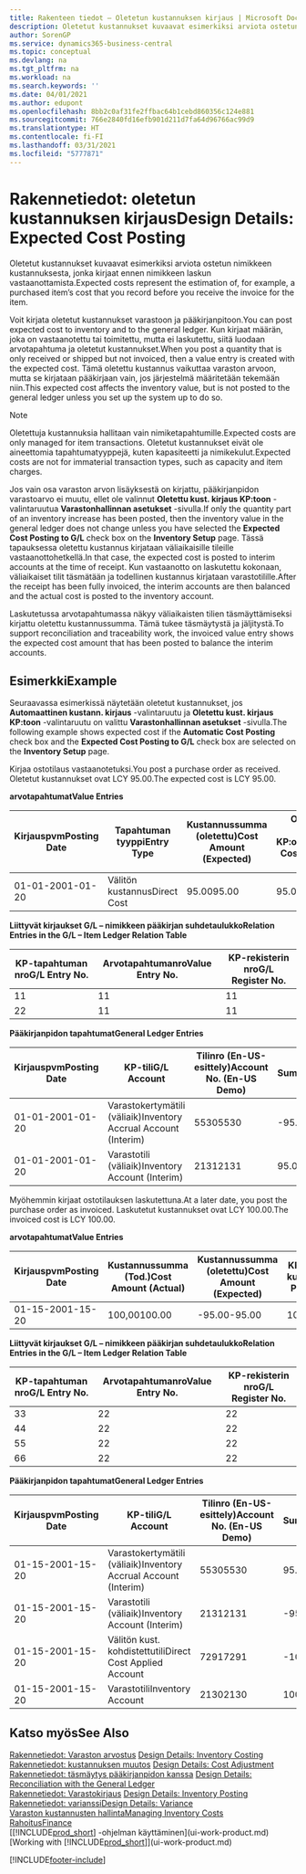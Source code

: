 ```yaml
---
title: Rakenteen tiedot – Oletetun kustannuksen kirjaus | Microsoft Docs
description: Oletetut kustannukset kuvaavat esimerkiksi arviota ostetun nimikkeen kustannuksesta, jonka kirjaat ennen nimikkeen laskun vastaanottamista.
author: SorenGP
ms.service: dynamics365-business-central
ms.topic: conceptual
ms.devlang: na
ms.tgt_pltfrm: na
ms.workload: na
ms.search.keywords: ''
ms.date: 04/01/2021
ms.author: edupont
ms.openlocfilehash: 8bb2c0af31fe2ffbac64b1cebd860356c124e881
ms.sourcegitcommit: 766e2840fd16efb901d211d7fa64d96766ac99d9
ms.translationtype: HT
ms.contentlocale: fi-FI
ms.lasthandoff: 03/31/2021
ms.locfileid: "5777871"
---
```

# <a name="design-details-expected-cost-posting"></a><span data-ttu-id="103ee-103">Rakennetiedot: oletetun kustannuksen kirjaus</span><span class="sxs-lookup"><span data-stu-id="103ee-103">Design Details: Expected Cost Posting</span></span>
<span data-ttu-id="103ee-104">Oletetut kustannukset kuvaavat esimerkiksi arviota ostetun nimikkeen kustannuksesta, jonka kirjaat ennen nimikkeen laskun vastaanottamista.</span><span class="sxs-lookup"><span data-stu-id="103ee-104">Expected costs represent the estimation of, for example, a purchased item’s cost that you record before you receive the invoice for the item.</span></span>  

 <span data-ttu-id="103ee-105">Voit kirjata oletetut kustannukset varastoon ja pääkirjanpitoon.</span><span class="sxs-lookup"><span data-stu-id="103ee-105">You can post expected cost to inventory and to the general ledger.</span></span> <span data-ttu-id="103ee-106">Kun kirjaat määrän, joka on vastaanotettu tai toimitettu, mutta ei laskutettu, siitä luodaan arvotapahtuma ja oletetut kustannukset.</span><span class="sxs-lookup"><span data-stu-id="103ee-106">When you post a quantity that is only received or shipped but not invoiced, then a value entry is created with the expected cost.</span></span> <span data-ttu-id="103ee-107">Tämä oletettu kustannus vaikuttaa varaston arvoon, mutta se kirjataan pääkirjaan vain, jos järjestelmä määritetään tekemään niin.</span><span class="sxs-lookup"><span data-stu-id="103ee-107">This expected cost affects the inventory value, but is not posted to the general ledger unless you set up the system up to do so.</span></span>  

> [!NOTE]  
>  <span data-ttu-id="103ee-108">Oletettuja kustannuksia hallitaan vain nimiketapahtumille.</span><span class="sxs-lookup"><span data-stu-id="103ee-108">Expected costs are only managed for item transactions.</span></span> <span data-ttu-id="103ee-109">Oletetut kustannukset eivät ole aineettomia tapahtumatyyppejä, kuten kapasiteetti ja nimikekulut.</span><span class="sxs-lookup"><span data-stu-id="103ee-109">Expected costs are not for immaterial transaction types, such as capacity and item charges.</span></span>  

 <span data-ttu-id="103ee-110">Jos vain osa varaston arvon lisäyksestä on kirjattu, pääkirjanpidon varastoarvo ei muutu, ellet ole valinnut **Oletettu kust. kirjaus KP:toon** -valintaruutua **Varastonhallinnan asetukset** -sivulla.</span><span class="sxs-lookup"><span data-stu-id="103ee-110">If only the quantity part of an inventory increase has been posted, then the inventory value in the general ledger does not change unless you have selected the **Expected Cost Posting to G/L** check box on the **Inventory Setup** page.</span></span> <span data-ttu-id="103ee-111">Tässä tapauksessa oletettu kustannus kirjataan väliaikaisille tileille vastaanottohetkellä.</span><span class="sxs-lookup"><span data-stu-id="103ee-111">In that case, the expected cost is posted to interim accounts at the time of receipt.</span></span> <span data-ttu-id="103ee-112">Kun vastaanotto on laskutettu kokonaan, väliaikaiset tilit täsmätään ja todellinen kustannus kirjataan varastotilille.</span><span class="sxs-lookup"><span data-stu-id="103ee-112">After the receipt has been fully invoiced, the interim accounts are then balanced and the actual cost is posted to the inventory account.</span></span>  

 <span data-ttu-id="103ee-113">Laskutetussa arvotapahtumassa näkyy väliaikaisten tilien täsmäyttämiseksi kirjattu oletettu kustannussumma. Tämä tukee täsmäytystä ja jäljitystä.</span><span class="sxs-lookup"><span data-stu-id="103ee-113">To support reconciliation and traceability work, the invoiced value entry shows the expected cost amount that has been posted to balance the interim accounts.</span></span>  

## <a name="example"></a><span data-ttu-id="103ee-114">Esimerkki</span><span class="sxs-lookup"><span data-stu-id="103ee-114">Example</span></span>  
 <span data-ttu-id="103ee-115">Seuraavassa esimerkissä näytetään oletetut kustannukset, jos **Automaattinen kustann. kirjaus** -valintaruutu ja **Oletettu kust. kirjaus KP:toon** -valintaruutu on valittu **Varastonhallinnan asetukset** -sivulla.</span><span class="sxs-lookup"><span data-stu-id="103ee-115">The following example shows expected cost if the **Automatic Cost Posting** check box and the **Expected Cost Posting to G/L** check box are selected on the **Inventory Setup** page.</span></span>  

 <span data-ttu-id="103ee-116">Kirjaa ostotilaus vastaanotetuksi.</span><span class="sxs-lookup"><span data-stu-id="103ee-116">You post a purchase order as received.</span></span> <span data-ttu-id="103ee-117">Oletetut kustannukset ovat LCY 95.00.</span><span class="sxs-lookup"><span data-stu-id="103ee-117">The expected cost is LCY 95.00.</span></span>  

 <span data-ttu-id="103ee-118">**arvotapahtumat**</span><span class="sxs-lookup"><span data-stu-id="103ee-118">**Value Entries**</span></span>  

|<span data-ttu-id="103ee-119">Kirjauspvm</span><span class="sxs-lookup"><span data-stu-id="103ee-119">Posting Date</span></span>|<span data-ttu-id="103ee-120">Tapahtuman tyyppi</span><span class="sxs-lookup"><span data-stu-id="103ee-120">Entry Type</span></span>|<span data-ttu-id="103ee-121">Kustannussumma (oletettu)</span><span class="sxs-lookup"><span data-stu-id="103ee-121">Cost Amount (Expected)</span></span>|<span data-ttu-id="103ee-122">Olet. kust. kirjattu KP:oon</span><span class="sxs-lookup"><span data-stu-id="103ee-122">Expected Cost Posted to G/L</span></span>|<span data-ttu-id="103ee-123">Oletettu kustannus</span><span class="sxs-lookup"><span data-stu-id="103ee-123">Expected Cost</span></span>|<span data-ttu-id="103ee-124">Nimiketapahtuman nro</span><span class="sxs-lookup"><span data-stu-id="103ee-124">Item Ledger Entry No.</span></span>|<span data-ttu-id="103ee-125">Tapahtumanro</span><span class="sxs-lookup"><span data-stu-id="103ee-125">Entry No.</span></span>|  
|------------------|----------------|------------------------------|----------------------------------|-------------------|---------------------------|---------------|  
|<span data-ttu-id="103ee-126">01-01-20</span><span class="sxs-lookup"><span data-stu-id="103ee-126">01-01-20</span></span>|<span data-ttu-id="103ee-127">Välitön kustannus</span><span class="sxs-lookup"><span data-stu-id="103ee-127">Direct Cost</span></span>|<span data-ttu-id="103ee-128">95.00</span><span class="sxs-lookup"><span data-stu-id="103ee-128">95.00</span></span>|<span data-ttu-id="103ee-129">95.00</span><span class="sxs-lookup"><span data-stu-id="103ee-129">95.00</span></span>|<span data-ttu-id="103ee-130">Kyllä</span><span class="sxs-lookup"><span data-stu-id="103ee-130">Yes</span></span>|<span data-ttu-id="103ee-131">1</span><span class="sxs-lookup"><span data-stu-id="103ee-131">1</span></span>|<span data-ttu-id="103ee-132">1</span><span class="sxs-lookup"><span data-stu-id="103ee-132">1</span></span>|  

 <span data-ttu-id="103ee-133">**Liittyvät kirjaukset G/L – nimikkeen pääkirjan suhdetaulukko**</span><span class="sxs-lookup"><span data-stu-id="103ee-133">**Relation Entries in the G/L – Item Ledger Relation Table**</span></span>  

|<span data-ttu-id="103ee-134">KP-tapahtuman nro</span><span class="sxs-lookup"><span data-stu-id="103ee-134">G/L Entry No.</span></span>|<span data-ttu-id="103ee-135">Arvotapahtumanro</span><span class="sxs-lookup"><span data-stu-id="103ee-135">Value Entry No.</span></span>|<span data-ttu-id="103ee-136">KP-rekisterin nro</span><span class="sxs-lookup"><span data-stu-id="103ee-136">G/L Register No.</span></span>|  
|--------------------|---------------------|-----------------------|  
|<span data-ttu-id="103ee-137">1</span><span class="sxs-lookup"><span data-stu-id="103ee-137">1</span></span>|<span data-ttu-id="103ee-138">1</span><span class="sxs-lookup"><span data-stu-id="103ee-138">1</span></span>|<span data-ttu-id="103ee-139">1</span><span class="sxs-lookup"><span data-stu-id="103ee-139">1</span></span>|  
|<span data-ttu-id="103ee-140">2</span><span class="sxs-lookup"><span data-stu-id="103ee-140">2</span></span>|<span data-ttu-id="103ee-141">1</span><span class="sxs-lookup"><span data-stu-id="103ee-141">1</span></span>|<span data-ttu-id="103ee-142">1</span><span class="sxs-lookup"><span data-stu-id="103ee-142">1</span></span>|  

 <span data-ttu-id="103ee-143">**Pääkirjanpidon tapahtumat**</span><span class="sxs-lookup"><span data-stu-id="103ee-143">**General Ledger Entries**</span></span>  

|<span data-ttu-id="103ee-144">Kirjauspvm</span><span class="sxs-lookup"><span data-stu-id="103ee-144">Posting Date</span></span>|<span data-ttu-id="103ee-145">KP-tili</span><span class="sxs-lookup"><span data-stu-id="103ee-145">G/L Account</span></span>|<span data-ttu-id="103ee-146">Tilinro (En-US-esittely)</span><span class="sxs-lookup"><span data-stu-id="103ee-146">Account No. (En-US Demo)</span></span>|<span data-ttu-id="103ee-147">Summa</span><span class="sxs-lookup"><span data-stu-id="103ee-147">Amount</span></span>|<span data-ttu-id="103ee-148">Tapahtumanro</span><span class="sxs-lookup"><span data-stu-id="103ee-148">Entry No.</span></span>|  
|------------------|------------------|---------------------------------|------------|---------------|  
|<span data-ttu-id="103ee-149">01-01-20</span><span class="sxs-lookup"><span data-stu-id="103ee-149">01-01-20</span></span>|<span data-ttu-id="103ee-150">Varastokertymätili (väliaik)</span><span class="sxs-lookup"><span data-stu-id="103ee-150">Inventory Accrual Account (Interim)</span></span>|<span data-ttu-id="103ee-151">5530</span><span class="sxs-lookup"><span data-stu-id="103ee-151">5530</span></span>|<span data-ttu-id="103ee-152">-95.00</span><span class="sxs-lookup"><span data-stu-id="103ee-152">-95.00</span></span>|<span data-ttu-id="103ee-153">2</span><span class="sxs-lookup"><span data-stu-id="103ee-153">2</span></span>|  
|<span data-ttu-id="103ee-154">01-01-20</span><span class="sxs-lookup"><span data-stu-id="103ee-154">01-01-20</span></span>|<span data-ttu-id="103ee-155">Varastotili (väliaik)</span><span class="sxs-lookup"><span data-stu-id="103ee-155">Inventory Account (Interim)</span></span>|<span data-ttu-id="103ee-156">2131</span><span class="sxs-lookup"><span data-stu-id="103ee-156">2131</span></span>|<span data-ttu-id="103ee-157">95.00</span><span class="sxs-lookup"><span data-stu-id="103ee-157">95.00</span></span>|<span data-ttu-id="103ee-158">1</span><span class="sxs-lookup"><span data-stu-id="103ee-158">1</span></span>|  

 <span data-ttu-id="103ee-159">Myöhemmin kirjaat ostotilauksen laskutettuna.</span><span class="sxs-lookup"><span data-stu-id="103ee-159">At a later date, you post the purchase order as invoiced.</span></span> <span data-ttu-id="103ee-160">Laskutetut kustannukset ovat LCY 100.00.</span><span class="sxs-lookup"><span data-stu-id="103ee-160">The invoiced cost is LCY 100.00.</span></span>  

 <span data-ttu-id="103ee-161">**arvotapahtumat**</span><span class="sxs-lookup"><span data-stu-id="103ee-161">**Value Entries**</span></span>  

|<span data-ttu-id="103ee-162">Kirjauspvm</span><span class="sxs-lookup"><span data-stu-id="103ee-162">Posting Date</span></span>|<span data-ttu-id="103ee-163">Kustannussumma (Tod.)</span><span class="sxs-lookup"><span data-stu-id="103ee-163">Cost Amount (Actual)</span></span>|<span data-ttu-id="103ee-164">Kustannussumma (oletettu)</span><span class="sxs-lookup"><span data-stu-id="103ee-164">Cost Amount (Expected)</span></span>|<span data-ttu-id="103ee-165">KP:oon kirjattu kustannus</span><span class="sxs-lookup"><span data-stu-id="103ee-165">Cost Posted to G/L</span></span>|<span data-ttu-id="103ee-166">Oletettu kustannus</span><span class="sxs-lookup"><span data-stu-id="103ee-166">Expected Cost</span></span>|<span data-ttu-id="103ee-167">Nimiketapahtuman nro</span><span class="sxs-lookup"><span data-stu-id="103ee-167">Item Ledger Entry No.</span></span>|<span data-ttu-id="103ee-168">Tapahtumanro</span><span class="sxs-lookup"><span data-stu-id="103ee-168">Entry No.</span></span>|  
|------------------|----------------------------|------------------------------|-------------------------|-------------------|---------------------------|---------------|  
|<span data-ttu-id="103ee-169">01-15-20</span><span class="sxs-lookup"><span data-stu-id="103ee-169">01-15-20</span></span>|<span data-ttu-id="103ee-170">100,00</span><span class="sxs-lookup"><span data-stu-id="103ee-170">100.00</span></span>|<span data-ttu-id="103ee-171">-95.00</span><span class="sxs-lookup"><span data-stu-id="103ee-171">-95.00</span></span>|<span data-ttu-id="103ee-172">100,00</span><span class="sxs-lookup"><span data-stu-id="103ee-172">100.00</span></span>|<span data-ttu-id="103ee-173">Ei</span><span class="sxs-lookup"><span data-stu-id="103ee-173">No</span></span>|<span data-ttu-id="103ee-174">1</span><span class="sxs-lookup"><span data-stu-id="103ee-174">1</span></span>|<span data-ttu-id="103ee-175">2</span><span class="sxs-lookup"><span data-stu-id="103ee-175">2</span></span>|  

 <span data-ttu-id="103ee-176">**Liittyvät kirjaukset G/L – nimikkeen pääkirjan suhdetaulukko**</span><span class="sxs-lookup"><span data-stu-id="103ee-176">**Relation Entries in the G/L – Item Ledger Relation Table**</span></span>  

|<span data-ttu-id="103ee-177">KP-tapahtuman nro</span><span class="sxs-lookup"><span data-stu-id="103ee-177">G/L Entry No.</span></span>|<span data-ttu-id="103ee-178">Arvotapahtumanro</span><span class="sxs-lookup"><span data-stu-id="103ee-178">Value Entry No.</span></span>|<span data-ttu-id="103ee-179">KP-rekisterin nro</span><span class="sxs-lookup"><span data-stu-id="103ee-179">G/L Register No.</span></span>|  
|--------------------|---------------------|-----------------------|  
|<span data-ttu-id="103ee-180">3</span><span class="sxs-lookup"><span data-stu-id="103ee-180">3</span></span>|<span data-ttu-id="103ee-181">2</span><span class="sxs-lookup"><span data-stu-id="103ee-181">2</span></span>|<span data-ttu-id="103ee-182">2</span><span class="sxs-lookup"><span data-stu-id="103ee-182">2</span></span>|  
|<span data-ttu-id="103ee-183">4</span><span class="sxs-lookup"><span data-stu-id="103ee-183">4</span></span>|<span data-ttu-id="103ee-184">2</span><span class="sxs-lookup"><span data-stu-id="103ee-184">2</span></span>|<span data-ttu-id="103ee-185">2</span><span class="sxs-lookup"><span data-stu-id="103ee-185">2</span></span>|  
|<span data-ttu-id="103ee-186">5</span><span class="sxs-lookup"><span data-stu-id="103ee-186">5</span></span>|<span data-ttu-id="103ee-187">2</span><span class="sxs-lookup"><span data-stu-id="103ee-187">2</span></span>|<span data-ttu-id="103ee-188">2</span><span class="sxs-lookup"><span data-stu-id="103ee-188">2</span></span>|  
|<span data-ttu-id="103ee-189">6</span><span class="sxs-lookup"><span data-stu-id="103ee-189">6</span></span>|<span data-ttu-id="103ee-190">2</span><span class="sxs-lookup"><span data-stu-id="103ee-190">2</span></span>|<span data-ttu-id="103ee-191">2</span><span class="sxs-lookup"><span data-stu-id="103ee-191">2</span></span>|  

 <span data-ttu-id="103ee-192">**Pääkirjanpidon tapahtumat**</span><span class="sxs-lookup"><span data-stu-id="103ee-192">**General Ledger Entries**</span></span>  

|<span data-ttu-id="103ee-193">Kirjauspvm</span><span class="sxs-lookup"><span data-stu-id="103ee-193">Posting Date</span></span>|<span data-ttu-id="103ee-194">KP-tili</span><span class="sxs-lookup"><span data-stu-id="103ee-194">G/L Account</span></span>|<span data-ttu-id="103ee-195">Tilinro (En-US-esittely)</span><span class="sxs-lookup"><span data-stu-id="103ee-195">Account No. (En-US Demo)</span></span>|<span data-ttu-id="103ee-196">Summa</span><span class="sxs-lookup"><span data-stu-id="103ee-196">Amount</span></span>|<span data-ttu-id="103ee-197">Tapahtumanro</span><span class="sxs-lookup"><span data-stu-id="103ee-197">Entry No.</span></span>|  
|------------------|------------------|---------------------------------|------------|---------------|  
|<span data-ttu-id="103ee-198">01-15-20</span><span class="sxs-lookup"><span data-stu-id="103ee-198">01-15-20</span></span>|<span data-ttu-id="103ee-199">Varastokertymätili (väliaik)</span><span class="sxs-lookup"><span data-stu-id="103ee-199">Inventory Accrual Account (Interim)</span></span>|<span data-ttu-id="103ee-200">5530</span><span class="sxs-lookup"><span data-stu-id="103ee-200">5530</span></span>|<span data-ttu-id="103ee-201">95.00</span><span class="sxs-lookup"><span data-stu-id="103ee-201">95.00</span></span>|<span data-ttu-id="103ee-202">4</span><span class="sxs-lookup"><span data-stu-id="103ee-202">4</span></span>|  
|<span data-ttu-id="103ee-203">01-15-20</span><span class="sxs-lookup"><span data-stu-id="103ee-203">01-15-20</span></span>|<span data-ttu-id="103ee-204">Varastotili (väliaik)</span><span class="sxs-lookup"><span data-stu-id="103ee-204">Inventory Account (Interim)</span></span>|<span data-ttu-id="103ee-205">2131</span><span class="sxs-lookup"><span data-stu-id="103ee-205">2131</span></span>|<span data-ttu-id="103ee-206">-95.00</span><span class="sxs-lookup"><span data-stu-id="103ee-206">-95.00</span></span>|<span data-ttu-id="103ee-207">3</span><span class="sxs-lookup"><span data-stu-id="103ee-207">3</span></span>|  
|<span data-ttu-id="103ee-208">01-15-20</span><span class="sxs-lookup"><span data-stu-id="103ee-208">01-15-20</span></span>|<span data-ttu-id="103ee-209">Välitön kust. kohdistettutili</span><span class="sxs-lookup"><span data-stu-id="103ee-209">Direct Cost Applied Account</span></span>|<span data-ttu-id="103ee-210">7291</span><span class="sxs-lookup"><span data-stu-id="103ee-210">7291</span></span>|<span data-ttu-id="103ee-211">-100</span><span class="sxs-lookup"><span data-stu-id="103ee-211">-100</span></span>|<span data-ttu-id="103ee-212">6</span><span class="sxs-lookup"><span data-stu-id="103ee-212">6</span></span>|  
|<span data-ttu-id="103ee-213">01-15-20</span><span class="sxs-lookup"><span data-stu-id="103ee-213">01-15-20</span></span>|<span data-ttu-id="103ee-214">Varastotili</span><span class="sxs-lookup"><span data-stu-id="103ee-214">Inventory Account</span></span>|<span data-ttu-id="103ee-215">2130</span><span class="sxs-lookup"><span data-stu-id="103ee-215">2130</span></span>|<span data-ttu-id="103ee-216">100</span><span class="sxs-lookup"><span data-stu-id="103ee-216">100</span></span>|<span data-ttu-id="103ee-217">5</span><span class="sxs-lookup"><span data-stu-id="103ee-217">5</span></span>|  

## <a name="see-also"></a><span data-ttu-id="103ee-218">Katso myös</span><span class="sxs-lookup"><span data-stu-id="103ee-218">See Also</span></span>
 <span data-ttu-id="103ee-219">[Rakennetiedot: Varaston arvostus](design-details-inventory-costing.md) </span><span class="sxs-lookup"><span data-stu-id="103ee-219">[Design Details: Inventory Costing](design-details-inventory-costing.md) </span></span>  
 <span data-ttu-id="103ee-220">[Rakennetiedot: kustannuksen muutos](design-details-cost-adjustment.md) </span><span class="sxs-lookup"><span data-stu-id="103ee-220">[Design Details: Cost Adjustment](design-details-cost-adjustment.md) </span></span>  
 <span data-ttu-id="103ee-221">[Rakennetiedot: täsmäytys pääkirjanpidon kanssa](design-details-reconciliation-with-the-general-ledger.md) </span><span class="sxs-lookup"><span data-stu-id="103ee-221">[Design Details: Reconciliation with the General Ledger](design-details-reconciliation-with-the-general-ledger.md) </span></span>  
 <span data-ttu-id="103ee-222">[Rakennetiedot: Varastokirjaus](design-details-inventory-posting.md) </span><span class="sxs-lookup"><span data-stu-id="103ee-222">[Design Details: Inventory Posting](design-details-inventory-posting.md) </span></span>  
 [<span data-ttu-id="103ee-223">Rakennetiedot: varianssi</span><span class="sxs-lookup"><span data-stu-id="103ee-223">Design Details: Variance</span></span>](design-details-variance.md)  
 [<span data-ttu-id="103ee-224">Varaston kustannusten hallinta</span><span class="sxs-lookup"><span data-stu-id="103ee-224">Managing Inventory Costs</span></span>](finance-manage-inventory-costs.md)  
 [<span data-ttu-id="103ee-225">Rahoitus</span><span class="sxs-lookup"><span data-stu-id="103ee-225">Finance</span></span>](finance.md)  
 <span data-ttu-id="103ee-226">[[!INCLUDE[prod_short](includes/prod_short.md)] -ohjelman käyttäminen](ui-work-product.md)</span><span class="sxs-lookup"><span data-stu-id="103ee-226">[Working with [!INCLUDE[prod_short](includes/prod_short.md)]](ui-work-product.md)</span></span>


[!INCLUDE[footer-include](includes/footer-banner.md)]